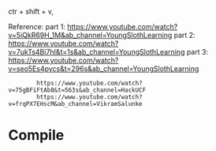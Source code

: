 ctr + shift + v, 

Reference:  part 1: https://www.youtube.com/watch?v=5iQkR69H_1M&ab_channel=YoungSlothLearning
            part 2: https://www.youtube.com/watch?v=7ukTs4Bi7hI&t=1s&ab_channel=YoungSlothLearning
            part 3: https://www.youtube.com/watch?v=seo5Es4pycs&t=296s&ab_channel=YoungSlothLearning
            
            https://www.youtube.com/watch?v=75gBFiFtAb8&t=563s&ab_channel=HackUCF
            https://www.youtube.com/watch?v=frqPX7EHscM&ab_channel=VikramSalunke

# Compile 